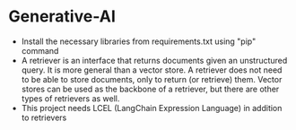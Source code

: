 # Generative-AI
- Install the necessary libraries from requirements.txt using "pip" command
- A retriever is an interface that returns documents given an unstructured query. It is more general than a vector store. A retriever does not need to be able to store documents, only to return (or retrieve) them. Vector stores can be used as the backbone of a retriever, but there are other types of retrievers as well.
- This project needs LCEL (LangChain Expression Language) in addition to retrievers
